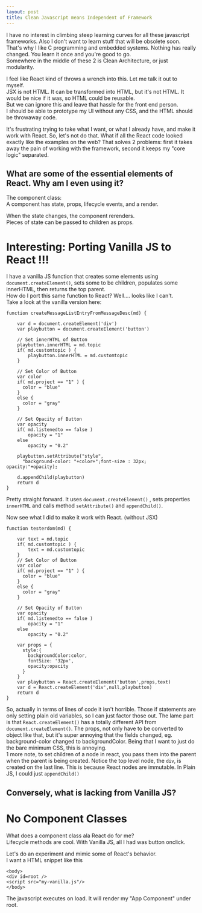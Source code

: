 ```yaml
---
layout: post
title: Clean Javascript means Independent of Framework
---
```

I have no interest in climbing steep learning curves for all these javascript frameworks.  Also I don't want to learn stuff that will be obsolete soon.  
That's why I like C programming and embedded systems.  Nothing has really changed.  You learn it once and you're good to go.  
Somewhere in the middle of these 2 is Clean Architecture, or just modularity.  
  
I feel like React kind of throws a wrench into this.  Let me talk it out to myself.  
JSX is not HTML.  It can be transformed into HTML, but it's not HTML.  It would be nice if it was, so HTML could be reusable.  
But we can ignore this and leave that hassle for the front end person.  
I should be able to prototype my UI without any CSS, and the HTML should be throwaway code.  
  
It's frustrating trying to take what I want, or what I already have, and make it work with React.  So, let's not do that.  What if all the React code looked exactly like the examples on the web?  That solves 2 problems:  first it takes away the pain of working with the framework, second it keeps my "core logic" separated.  
  
## What are some of the essential elements of React.  Why am I even using it?
The component class:  
A component has state, props, lifecycle events, and a render.  
  
When the state changes, the component rerenders.  
Pieces of state can be passed to children as props.  

# Interesting:  Porting Vanilla JS to React !!!
I have a vanilla JS function that creates some elements using `document.createElement()`, sets some to be children, populates some innerHTML, then returns the top parent.  
How do I port this same function to React?  Well.... looks like I can't.  
Take a look at the vanilla version here:
```
function createMessageListEntryFromMessageDesc(md) {

    var d = document.createElement('div')
    var playbutton = document.createElement('button')

    // Set innerHTML of Button
    playbutton.innerHTML = md.topic
    if( md.customtopic ) {
        playbutton.innerHTML = md.customtopic
    }

    // Set Color of Button
    var color
    if( md.project == "1" ) {
      color = "blue"
    }
    else {
      color = "gray"
    }

    // Set Opacity of Button
    var opacity
    if( md.listenedto == false )
        opacity = "1"
    else
        opacity = "0.2"

    playbutton.setAttribute("style",
      "background-color: "+color+";font-size : 32px; opacity:"+opacity);

    d.appendChild(playbutton)
    return d
}
```
  
Pretty straight forward.  It uses `document.createElement()` , sets properties `innerHTML` and calls method `setAttribute()` and `appendChild()`.  
  
Now see what I did to make it work with React.  (without JSX)
```
function testerdom(md) {

    var text = md.topic
    if( md.customtopic ) {
        text = md.customtopic
    }
    // Set Color of Button
    var color
    if( md.project == "1" ) {
      color = "blue"
    }
    else {
      color = "gray"
    }

    // Set Opacity of Button
    var opacity
    if( md.listenedto == false )
        opacity = "1"
    else
        opacity = "0.2"

    var props = {
      style:{
        backgroundColor:color,
        fontSize: '32px',
        opacity:opacity
      }
    }
    var playbutton = React.createElement('button',props,text)
    var d = React.createElement('div',null,playbutton)
    return d
}
```
  
So, actually in terms of lines of code it isn't horrible.  Those if statements are only setting plain old variables, so I can just factor those out.  The lame part is that `React.createElement()` has a totally different API from `document.createElement()`.  The props, not only have to be converted to object like that, but it's super annoying that the fields changed, eg. background-color changed to backgroundColor.  Being that I want to just do the bare minimum CSS, this is annoying.  
1 more note, to set children of a node in react, you pass them into the parent when the parent is being created.  Notice the top level node, the `div`, is created on the last line.  This is because React nodes are immutable.  In Plain JS, I could just `appendChild()`
  
## Conversely, what is lacking from Vanilla JS?

# No Component Classes
What does a component class ala React do for me?  
Lifecycle methods are cool.  With Vanilla JS, all I had was button onclick.  

Let's do an experiment and mimic some of React's behavior.  
I want a HTML snippet like this
```
<body>
<div id=root />
<script src="my-vanilla.js"/>
</body>
```
The javascript executes on load.  It will render my "App Component" under root.

